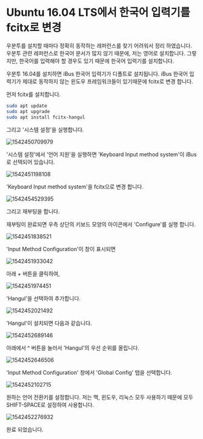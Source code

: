# Ubuntu 16.04 LTS에서 한국어 입력기를 fcitx로 변경

우분투를 설치할 때마다 정확히 동작하는 레퍼런스를 찾기 어려워서 정리 하였습니다. 우분투 관련 레퍼런스로 한국어 문서가 많지 않기 때문에, 저는 영어로 설치합니다. 그렇지만, 한국어를 입력해야 할 경우도 있기 때문에 한국어 입력기를 설치합니다.

우분투 16.04를 설치하면 iBus 한국어 입력기가 디폴트로 설치됩니다. iBus 한국어 입력기가 제대로 동작하지 않는 윈도우 프레임워크들이 있기때문에 fcitx로 변경 합니다.

먼저 fcitx를 설치합니다.

```sh
sudo apt update
sudo apt upgrade
sudo apt install fcitx-hangul
```

그리고 '시스템 설정'을 실행합니다.

![1542450709979](./1542450709979.png)

'시스템 설정'에서 '언어 지원'을 실행하면 'Keyboard Input method system'이 iBus로 선택되어 있습니다.

![1542451198108](./1542451198108.png)

'Keyboard Input method system'을 fcitx으로 변경 합니다.

![1542454529395](.\1542454529395.png)

그리고 재부팅을 합니다.

재부팅이 완료되면 우측 상단의 키보드 모양의 아이콘에서 'Configure'를 실행 합니다.

![1542451838521](./1542451838521.png)

'Input Method Configuration'이 창이 표시되면

![1542451933042](./1542451933042.png)

아래 + 버튼을 클릭하여, 

![1542451974451](./1542451974451.png)

'Hangul'을 선택하여 추가합니다.

![1542452021492](./1542452021492.png)

'Hangul'이 설치되면 다음과 같습니다.

![1542452689146](./1542452689146.png)

아래에서 ^ 버튼을 눌러서 'Hangul'의 우선 순위를 올립니다.

![1542452646506](./1542452646506.png)

'Input Method Configuration' 창에서 'Global Config' 탭을 선택합니다.

![1542452102715](./1542452102715.png)

원하는 언어 전환키를 설정합니다. 저는 맥, 윈도우, 리눅스 모두 사용하기 때문에 모두 SHIFT-SPACE로 설정하여 사용합니다.

![1542452276932](./1542452276932.png)

완료 되었습니다.